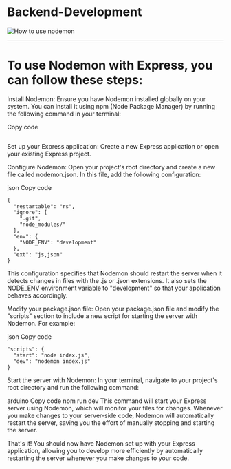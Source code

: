 # Backend-Development



![How to use nodemon](https://github.com/webdev-ashishk/Backend-Development/assets/127021921/7e99522c-a259-4212-af4e-7c3bd022005d)

---
# To use Nodemon with Express, you can follow these steps:

Install Nodemon: Ensure you have Nodemon installed globally on your system. You can install it using npm (Node Package Manager) 
by running the following command in your terminal:

Copy code
```npm install -g nodemon
```
Set up your Express application: Create a new Express application or open your existing Express project.

Configure Nodemon: Open your project's root directory and create a new file called nodemon.json. In this file, 
add the following configuration:

json
Copy code
```
{
  "restartable": "rs",
  "ignore": [
    ".git",
    "node_modules/"
  ],
  "env": {
    "NODE_ENV": "development"
  },
  "ext": "js,json"
}
```
This configuration specifies that Nodemon should restart the server when it detects changes in files with the .js or 
.json extensions. It also sets the NODE_ENV environment variable to "development" so that your application behaves accordingly.

Modify your package.json file: Open your package.json file and modify the "scripts" section to include a new script for starting 
the server with Nodemon. For example:

json
Copy code
```
"scripts": {
  "start": "node index.js",
  "dev": "nodemon index.js"
}
```
Start the server with Nodemon: In your terminal, navigate to your project's root directory and run the following command:

arduino
Copy code
npm run dev
This command will start your Express server using Nodemon, which will monitor your files for changes. Whenever you make changes 
to your server-side code, Nodemon will automatically restart the server, saving you the effort of manually stopping and starting the server.

That's it! You should now have Nodemon set up with your Express application, allowing you to develop more efficiently by automatically 
restarting the server whenever you make changes to your code.
